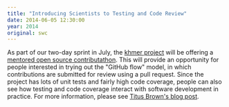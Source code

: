 ```yaml
---
title: "Introducing Scientists to Testing and Code Review"
date: 2014-06-05 12:30:00
year: 2014
original: swc
---
```

<p>
  As part of our two-day sprint in July,
  the <a href="https://github.com/ged-lab/khmer/">khmer project</a> will be offering
  a <a href="http://ivory.idyll.org/blog/2014-khmer-hackathon.html">mentored open source contributathon</a>.
  This will provide an opportunity for people interested in trying out the "GitHub flow" model,
  in which contributions are submitted for review using a pull request.
  Since the project has lots of unit tests and fairly high code coverage,
  people can also see how testing and code coverage interact with software development in practice.
  For more information,
  please see <a href="http://ivory.idyll.org/blog/2014-khmer-hackathon.html">Titus Brown's blog post</a>.
</p>

